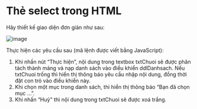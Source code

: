 # Thẻ select trong HTML

Hãy thiết kế giao diện đơn giản như sau:

![image](https://ttnguyen.net/wp-content/uploads/2023/06/bai-thuc-hanh-lap-trinh-web-5-them-select-option-js-fithou.jpg)

Thực hiện các yêu cầu sau (mã lệnh được viết bằng JavaScript):
1. Khi nhấn nút “Thực hiện”, nội dung trong textbox txtChuoi sẽ được phân tách thành mảng và nạp danh sách vào điều khiển ddlDanhsach. Nếu txtChuoi trống thì hiển thị thông báo yêu cầu nhập nội dung, đồng thời đặt con trỏ vào điều
khiển này.
2. Khi chọn một mục trong danh sách, thì hiển thị thông báo “Bạn đã chọn mục …”.
3. Khi nhấn “Huỷ" thì nội dung trong txtChuoi sẽ được xoá trắng. 
